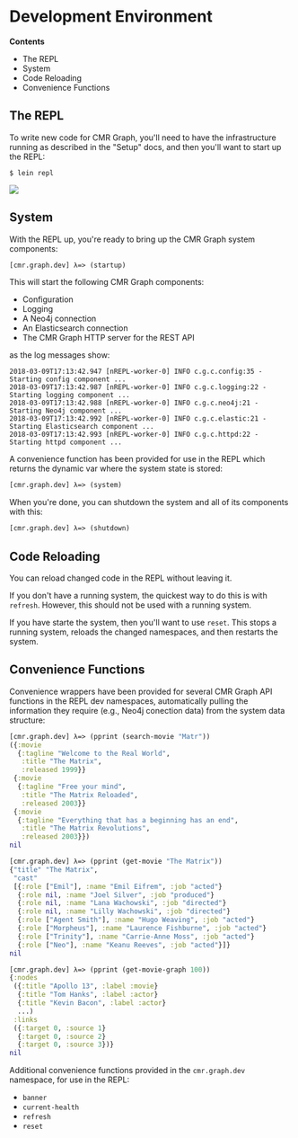# Development Environment


**Contents**

* The REPL
* System
* Code Reloading
* Convenience Functions


## The REPL

To write new code for CMR Graph, you'll need to have the infrastructure running
as described in the "Setup" docs, and then you'll want to start up
the REPL:

```
$ lein repl
```
[![][repl]][repl]


## System

With the REPL up, you're ready to bring up the CMR Graph system components:

```clj
[cmr.graph.dev] λ=> (startup)
```

This will start the following CMR Graph components:

* Configuration
* Logging
* A Neo4j connection
* An Elasticsearch connection
* The CMR Graph HTTP server for the REST API

as the log messages show:

```
2018-03-09T17:13:42.947 [nREPL-worker-0] INFO c.g.c.config:35 - Starting config component ...
2018-03-09T17:13:42.987 [nREPL-worker-0] INFO c.g.c.logging:22 - Starting logging component ...
2018-03-09T17:13:42.988 [nREPL-worker-0] INFO c.g.c.neo4j:21 - Starting Neo4j component ...
2018-03-09T17:13:42.992 [nREPL-worker-0] INFO c.g.c.elastic:21 - Starting Elasticsearch component ...
2018-03-09T17:13:42.993 [nREPL-worker-0] INFO c.g.c.httpd:22 - Starting httpd component ...
```

A convenience function has been provided for use in the REPL which returns
the dynamic var where the system state is stored:

```clj
[cmr.graph.dev] λ=> (system)
```

When you're done, you can shutdown the system and all of its components with
this:

```clj
[cmr.graph.dev] λ=> (shutdown)
```


## Code Reloading

You can reload changed code in the REPL without leaving it.

If you don't have a running system, the quickest way to do this is with
`refresh`. However, this should not be used with a running system.

If you have starte the system, then you'll want to use `reset`. This stops a
running system, reloads the changed namespaces, and then restarts the system.


## Convenience Functions

Convenience wrappers have been provided for several CMR Graph API functions in
the REPL dev namespaces, automatically pulling the information they require
(e.g., Neo4j conection data) from the system data structure:

```clj
[cmr.graph.dev] λ=> (pprint (search-movie "Matr"))
({:movie
  {:tagline "Welcome to the Real World",
   :title "The Matrix",
   :released 1999}}
 {:movie
  {:tagline "Free your mind",
   :title "The Matrix Reloaded",
   :released 2003}}
 {:movie
  {:tagline "Everything that has a beginning has an end",
   :title "The Matrix Revolutions",
   :released 2003}})
nil
```

```clj
[cmr.graph.dev] λ=> (pprint (get-movie "The Matrix"))
{"title" "The Matrix",
 "cast"
 [{:role ["Emil"], :name "Emil Eifrem", :job "acted"}
  {:role nil, :name "Joel Silver", :job "produced"}
  {:role nil, :name "Lana Wachowski", :job "directed"}
  {:role nil, :name "Lilly Wachowski", :job "directed"}
  {:role ["Agent Smith"], :name "Hugo Weaving", :job "acted"}
  {:role ["Morpheus"], :name "Laurence Fishburne", :job "acted"}
  {:role ["Trinity"], :name "Carrie-Anne Moss", :job "acted"}
  {:role ["Neo"], :name "Keanu Reeves", :job "acted"}]}
nil
```

```clj
[cmr.graph.dev] λ=> (pprint (get-movie-graph 100))
{:nodes
 ({:title "Apollo 13", :label :movie}
  {:title "Tom Hanks", :label :actor}
  {:title "Kevin Bacon", :label :actor}
  ...)
 :links
 ({:target 0, :source 1}
  {:target 0, :source 2}
  {:target 0, :source 3})}
nil
```

Additional convenience functions provided in the `cmr.graph.dev` namespace,
for use in the REPL:

* `banner`
* `current-health`
* `refresh`
* `reset`


<!-- Named page links below: /-->

[repl]: resources/images/repl-screen.png
